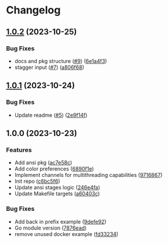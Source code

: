 # Changelog

## [1.0.2](https://github.com/louislef299/scroll/compare/v1.0.1...v1.0.2) (2023-10-25)


### Bug Fixes

* docs and pkg structure ([#9](https://github.com/louislef299/scroll/issues/9)) ([6e1a4f3](https://github.com/louislef299/scroll/commit/6e1a4f309470e520fe3f1a1ac58592793f2a9d25))
* stagger input ([#7](https://github.com/louislef299/scroll/issues/7)) ([a806f68](https://github.com/louislef299/scroll/commit/a806f688a4f59d7e9b420d5385cc89427ce5e4a9))

## [1.0.1](https://github.com/louislef299/ansi/compare/v1.0.0...v1.0.1) (2023-10-24)


### Bug Fixes

* Update readme ([#5](https://github.com/louislef299/ansi/issues/5)) ([2e9f14f](https://github.com/louislef299/ansi/commit/2e9f14f073eaaaf1d4fe892c5ba9552f52434640))

## 1.0.0 (2023-10-23)


### Features

* Add ansi pkg ([ac7e58c](https://github.com/louislef299/ansi/commit/ac7e58c2605855712cfaf5d1fa880662f1fea8f4))
* Add color preferences ([6890f1e](https://github.com/louislef299/ansi/commit/6890f1eb473131e0466a000087f89a0b1f8c805d))
* Implement channels for multithreading capabilities ([9716867](https://github.com/louislef299/ansi/commit/9716867c56620cbe46913f483a5f1e97a6d9f20b))
* Init repo ([c6bc5f6](https://github.com/louislef299/ansi/commit/c6bc5f60b1a9835d7706a77189708e6a323282ce))
* Update ansi stages logic ([246e4fa](https://github.com/louislef299/ansi/commit/246e4fa7fed747224386dbe3ff8b2525e43e76ef))
* Update Makefile targets ([a60403c](https://github.com/louislef299/ansi/commit/a60403c2356032aac7d18de4438af95960eed6ad))


### Bug Fixes

* Add back in prefix example ([9defe92](https://github.com/louislef299/ansi/commit/9defe9265eba8b79217f7a0598234c5860e1c6bb))
* Go module version ([7876ead](https://github.com/louislef299/ansi/commit/7876ead7c5a9fc8953ec21489641e14ea1d8393b))
* remove unused docker example ([fd33234](https://github.com/louislef299/ansi/commit/fd33234236653e5e1cdefd84f4a3900653b89dec))
